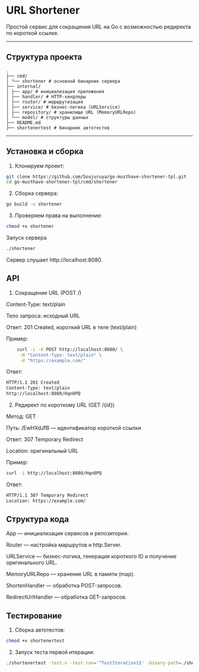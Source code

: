 # URL Shortener

Простой сервис для сокращения URL на Go с возможностью редиректа по короткой ссылке.

---

## Структура проекта
```
.
├── cmd/
│ └── shortener # основной бинарник сервера
├── internal/
│ ├── app/ # инициализация приложения
│ ├── handler/ # HTTP-хендлеры
│ ├── router/ # маршрутизация
│ ├── service/ # бизнес-логика (URLService)
│ ├── repository/ # хранилище URL (MemoryURLRepo)
│ └── model/ # структуры данных
├── README.md
├── shortenertest # бинарник автотестов
```
---

## Установка и сборка

1. Клонируем проект:

```bash
git clone https://github.com/Soujuruya/go-musthave-shortener-tpl.git
cd go-musthave-shortener-tpl/cmd/shortener
```
2. Сборка сервера:
```bash
go build -o shortener
```
3. Проверяем права на выполнение:
```bash
chmod +x shortener
```
Запуск сервера
```bash
./shortener
```
Сервер слушает http://localhost:8080.

## API

1. Сокращение URL (POST /)

Content-Type: text/plain

Тело запроса: исходный URL

Ответ: 201 Created, короткий URL в теле (text/plain)

Пример:
```bash
    curl -i -X POST http://localhost:8080/ \
     -H "Content-Type: text/plain" \
     -d "https://example.com/"
```
Ответ:

```bash
HTTP/1.1 201 Created
Content-Type: text/plain
http://localhost:8080/Hqn0PQ
```

2. Редирект по короткому URL (GET /{id})

Метод: GET

Путь: /EwHXdJfB — идентификатор короткой ссылки

Ответ: 307 Temporary Redirect

Location: оригинальный URL

Пример:

```bash
curl -i http://localhost:8080/Hqn0PQ
```
Ответ:
```bash
HTTP/1.1 307 Temporary Redirect
Location: https://example.com/
```

## Структура кода

App — инициализация сервисов и репозитория.

Router — настройка маршрутов и http.Server.

URLService — бизнес-логика, генерация короткого ID и получение оригинального URL.

MemoryURLRepo — хранение URL в памяти (map).

ShortenHandler — обработка POST-запросов.

RedirectUrlHandler — обработка GET-запросов.

## Тестирование

1. Сборка автотестов:
```bash
chmod +x shortenertest
```

2. Запуск теста первой итерации:
```bash
./shortenertest -test.v -test.run='^TestIteration1$' -binary-path=./shortener
```